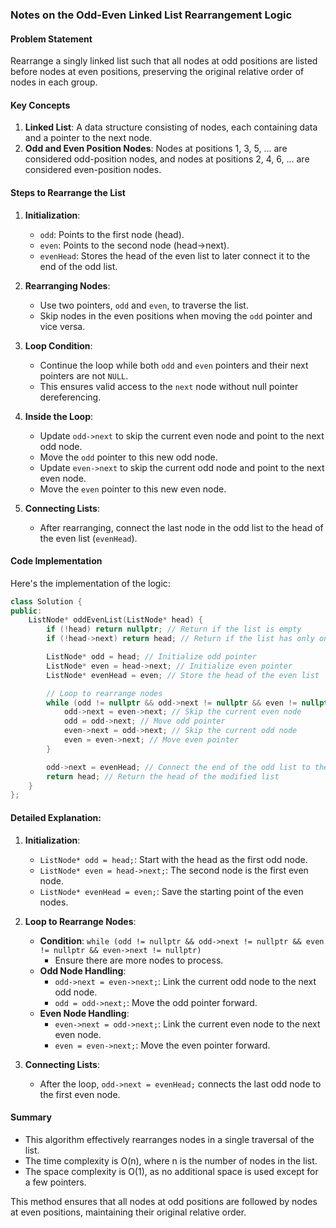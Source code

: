 ### Notes on the Odd-Even Linked List Rearrangement Logic

#### Problem Statement
Rearrange a singly linked list such that all nodes at odd positions are listed before nodes at even positions, preserving the original relative order of nodes in each group.

#### Key Concepts

1. **Linked List**: A data structure consisting of nodes, each containing data and a pointer to the next node.
2. **Odd and Even Position Nodes**: Nodes at positions 1, 3, 5, ... are considered odd-position nodes, and nodes at positions 2, 4, 6, ... are considered even-position nodes.

#### Steps to Rearrange the List

1. **Initialization**:
   - `odd`: Points to the first node (head).
   - `even`: Points to the second node (head->next).
   - `evenHead`: Stores the head of the even list to later connect it to the end of the odd list.

2. **Rearranging Nodes**:
   - Use two pointers, `odd` and `even`, to traverse the list.
   - Skip nodes in the even positions when moving the `odd` pointer and vice versa.

3. **Loop Condition**:
   - Continue the loop while both `odd` and `even` pointers and their next pointers are not `NULL`.
   - This ensures valid access to the `next` node without null pointer dereferencing.

4. **Inside the Loop**:
   - Update `odd->next` to skip the current even node and point to the next odd node.
   - Move the `odd` pointer to this new odd node.
   - Update `even->next` to skip the current odd node and point to the next even node.
   - Move the `even` pointer to this new even node.

5. **Connecting Lists**:
   - After rearranging, connect the last node in the odd list to the head of the even list (`evenHead`).

#### Code Implementation

Here's the implementation of the logic:

```cpp
class Solution {
public:
    ListNode* oddEvenList(ListNode* head) {
        if (!head) return nullptr; // Return if the list is empty
        if (!head->next) return head; // Return if the list has only one node

        ListNode* odd = head; // Initialize odd pointer
        ListNode* even = head->next; // Initialize even pointer
        ListNode* evenHead = even; // Store the head of the even list

        // Loop to rearrange nodes
        while (odd != nullptr && odd->next != nullptr && even != nullptr && even->next != nullptr) {
            odd->next = even->next; // Skip the current even node
            odd = odd->next; // Move odd pointer
            even->next = odd->next; // Skip the current odd node
            even = even->next; // Move even pointer
        }

        odd->next = evenHead; // Connect the end of the odd list to the head of the even list
        return head; // Return the head of the modified list
    }
};
```

#### Detailed Explanation:

1. **Initialization**:
   - `ListNode* odd = head;`: Start with the head as the first odd node.
   - `ListNode* even = head->next;`: The second node is the first even node.
   - `ListNode* evenHead = even;`: Save the starting point of the even nodes.

2. **Loop to Rearrange Nodes**:
   - **Condition**: `while (odd != nullptr && odd->next != nullptr && even != nullptr && even->next != nullptr)`
     - Ensure there are more nodes to process.
   - **Odd Node Handling**:
     - `odd->next = even->next;`: Link the current odd node to the next odd node.
     - `odd = odd->next;`: Move the odd pointer forward.
   - **Even Node Handling**:
     - `even->next = odd->next;`: Link the current even node to the next even node.
     - `even = even->next;`: Move the even pointer forward.

3. **Connecting Lists**:
   - After the loop, `odd->next = evenHead;` connects the last odd node to the first even node.

#### Summary
- This algorithm effectively rearranges nodes in a single traversal of the list.
- The time complexity is O(n), where n is the number of nodes in the list.
- The space complexity is O(1), as no additional space is used except for a few pointers.

This method ensures that all nodes at odd positions are followed by nodes at even positions, maintaining their original relative order.
